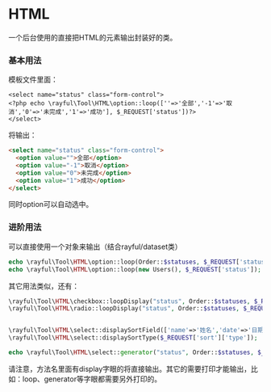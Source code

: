 # HTML
一个后台使用的直接把HTML的元素输出封装好的类。

### 基本用法
模板文件里面： 
```
<select name="status" class="form-control">
<?php echo \rayful\Tool\HTML\option::loop([''=>'全部','-1'=>'取消','0'=>'未完成','1'=>'成功'], $_REQUEST['status'])?>
</select>
```
将输出：
```html
<select name="status" class="form-control">
  <option value="">全部</option>
  <option value="-1">取消</option>
  <option value="0">未完成</option>
  <option value="1">成功</option>
</select>
```

同时option可以自动选中。

### 进阶用法

可以直接使用一个对象来输出（结合rayful/dataset类）
```php
echo \rayful\Tool\HTML\option::loop(Order::$statuses, $_REQUEST['status']);
echo \rayful\Tool\HTML\option::loop(new Users(), $_REQUEST['status']);
```

其它用法类似，还有：
```php
\rayful\Tool\HTML\checkbox::loopDisplay("status", Order::$statuses, $_REQUEST['status']);
\rayful\Tool\HTML\radio::loopDisplay("status", Order::$statuses, $_REQUEST['status']);


\rayful\Tool\HTML\select::displaySortField(['name'=>'姓名','date'=>'日期'], $_REQUEST['sort']['field']);
\rayful\Tool\HTML\select::displaySortType($_REQUEST['sort']['type']);

echo \rayful\Tool\HTML\select::generator("status", Order::$statuses, $_REQUEST['status']);
```
请注意，方法名里面有display字眼的将直接输出。其它的需要打印才能输出，比如：loop、generator等字眼都需要另外打印的。

